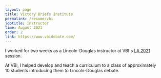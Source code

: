 ```yaml
---
layout: page
title: Victory Briefs Institute
permalink: /resume/vbi
jobtitle: Instructor
time: August 2021
order: 2
link: https://www.vbidebate.com/
---
```

I worked for two weeks as a Lincoln-Douglas instructor at VBI's <a href="https://www.vbidebate.com/los-angeles-21">LA 2021</a> session.

At VBI, I helped develop and teach a curriculum to a class of approximately 10 students introducing them to Lincoln-Douglas debate.